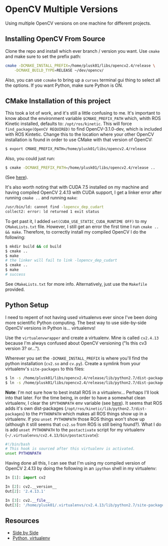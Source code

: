 OpenCV Multiple Versions
========================

Using multiple OpenCV versions on one machine for different projects.

## Installing OpenCV From Source ##

Clone the repo and install which ever branch / version you want. Use `cmake` and make sure to set the prefix path:
```bash
cmake -DCMAKE_INSTALL_PREFIX=/home/plusk01/libs/opencv2.4/release \
	-DCMAKE_BUILD_TYPE=RELEASE ~/dev/opencv/ 
```

Also, you can use `ccmake` to bring up a `curses` terminal gui thing to select all the options. If you want Python, make sure Python is ON.

## CMake Installation of this project ##

This took a lot of work, and it's still a little confusing to me. It's important to know about the environment variable `$CMAKE_PREFIX_PATH` which, whith ROS Kinetic installed, defaults to: `/opt/ros/kinetic`. This will force `find_package(OpenCV REQUIRED)` to find OpenCV-3.1.0-dev, which is included with ROS Kintetic. Change this to the location where your other OpenCV installation is found in order to use CMake with that version of OpenCV:
```bash
$ export CMAKE_PREFIX_PATH=/home/plusk01/libs/opencv2.4/release
```
Also, you could just run:

```bash
$ cmake -DCMAKE_PREFIX_PATH=/home/plusk01/libs/opencv2.4/release ..
```

(See [here](http://stackoverflow.com/a/7031130/2392520)).

It's also worth noting that with CUDA 7.5 installed on my machine and having compiled OpenCV 2.4.13 with CUDA support, I get a linker error after running `cmake ..` and running `make`:
```bash
/usr/bin/ld: cannot find -lopencv_dep_cudart
collect2: error: ld returned 1 exit status
```

To get past it, I added `set(CUDA_USE_STATIC_CUDA_RUNTIME OFF)` to my `CMakeLists.txt` file. However, I still get an error the first time I run `cmake .. && make`. Therefore, to correctly install my compiled OpenCV I do the following:
```bash
$ mkdir build && cd build
$ cmake ..
$ make
# the linker will fail to link -lopencv_dep_cudart
$ cmake ..
$ make
# success
```

See `CMakeLists.txt` for more info. Alternatively, just use the `Makefile` provided.

## Python Setup ##

I need to repent of not having used virtualenvs ever since I've been doing more scientific Python computing. The best way to use side-by-side OpenCV versions in Python is... virtualenvs!

Use the `virtualenvwrapper` and create a virtualenv. Mine is called `cv2.4.13` because I'm always confused about OpenCV versioning ("Is this cv3 version 3? or...").

Wherever you set the `-DCMAKE_INSTALL_PREFIX` is where you'll find the python installation (`cv2.so` and `cv.py`). Create a symlink from your virtualenv's `site-packages` to this files:
```bash
$ ln -s /home/plusk01/libs/opencv2.4/release/lib/python2.7/dist-packages/cv2.so /home/plusk01/.virtualenvs/cv2.4.13/lib/python2.7/site-packages/
$ ln -s /home/plusk01/libs/opencv2.4/release/lib/python2.7/dist-packages/cv.py /home/plusk01/.virtualenvs/cv2.4.13/lib/python2.7/site-packages/
```

**Note**: I'm not sure how to best install ROS in a virtualenv... Perhaps I'll look into that later. For the time being, in order to have a somewhat clean virtualenv, I clear the `$PYTHONPATH` env variable (see [here](http://stackoverflow.com/a/15887589/2392520)). It seems that ROS adds it's own dist-packages (`/opt/ros/kinetic/lib/python2.7/dist-packages`) to the `PYTHONPATH` which makes all ROS things show up in a virtualenv. If you `unset PYTHONPATH` those ROS things won't show up (although it still seems that `cv2.so` from ROS is still being found?). What I do is add `unset PYTHONPATH` to the `postactivate` script for my virtualenv (`~/.virtualenvs/cv2.4.13/bin/postactivate`):
```bash
#!/bin/bash
# This hook is sourced after this virtualenv is activated.
unset PYTHONPATH
```

Having done all this, I can see that I'm using my compiled version of OpenCV 2.4.13 by doing the following in an `ipython` shell in my virtualenv:
```python
In [1]: import cv2

In [2]: cv2.__version__
Out[2]: '2.4.13.1'

In [3]: cv2.__file__
Out[3]: '/home/plusk01/.virtualenvs/cv2.4.13/lib/python2.7/site-packages/cv2.so'
```


## Resources ##

- [Side by Side](http://code.litomisky.com/2014/03/09/how-to-have-multiple-versions-of-the-same-library-side-by-side/)
- [Python, virtualenv](http://stackoverflow.com/questions/9592389/is-it-possible-to-run-opencv-python-binding-from-a-virtualenv)
